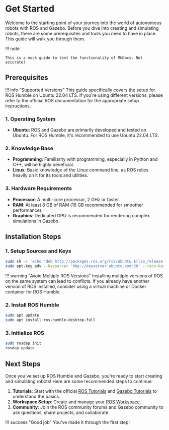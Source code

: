 # Get Started

Welcome to the starting point of your journey into the world of autonomous robots with ROS and Gazebo. Before you dive into creating and simulating robots, there are some prerequisites and tools you need to have in place. This guide will walk you through them.

!!! note

    This is a mock guide to test the functionality of MkDocs. Not accurate!

## Prerequisites
!!! info "Supported Versions"
    This guide specifically covers the setup for ROS Humble on Ubuntu 22.04 LTS. If you're using different versions, please refer to the official ROS documentation for the appropriate setup instructions.

### 1. **Operating System**

- **Ubuntu**: ROS and Gazebo are primarily developed and tested on Ubuntu. For ROS Humble, it's recommended to use Ubuntu 22.04 LTS.

### 2. **Knowledge Base**

- **Programming**: Familiarity with programming, especially in Python and C++, will be highly beneficial.
- **Linux**: Basic knowledge of the Linux command line, as ROS relies heavily on it for its tools and utilities.

### 3. **Hardware Requirements**

- **Processor**: A multi-core processor, 2 GHz or faster.
- **RAM**: At least 8 GB of RAM (16 GB recommended for smoother performance).
- **Graphics**: Dedicated GPU is recommended for rendering complex simulations in Gazebo.

## Installation Steps

### 1. **Setup Sources and Keys**

```bash
sudo sh -c 'echo "deb http://packages.ros.org/ros/ubuntu $(lsb_release -sc) main" > /etc/apt/sources.list.d/ros-latest.list'
sudo apt-key adv --keyserver 'hkp://keyserver.ubuntu.com:80' --recv-key C1CF6E31E6BADE8868B172B4F42ED6FBAB17C654
```

!!! warning "Avoid Multiple ROS Versions"
    Installing multiple versions of ROS on the same system can lead to conflicts. If you already have another version of ROS installed, consider using a virtual machine or Docker container for ROS Humble.

### 2. **Install ROS Humble**

```bash
sudo apt update
sudo apt install ros-humble-desktop-full
```

### 3. **Initialize ROS**

```bash
sudo rosdep init
rosdep update
```


## Next Steps

Once you've set up ROS Humble and Gazebo, you're ready to start creating and simulating robots! Here are some recommended steps to continue:

1. **Tutorials**: Start with the official [ROS Tutorials](http://wiki.ros.org/ROS/Tutorials) and [Gazebo Tutorials](http://gazebosim.org/tutorials) to understand the basics.
2. **Workspace Setup**: Create and manage your [ROS Workspace](http://wiki.ros.org/catkin/Tutorials/create_a_workspace).
3. **Community**: Join the ROS community forums and Gazebo community to ask questions, share projects, and collaborate.

!!! success "Good job"
    You've made it through the first step!
